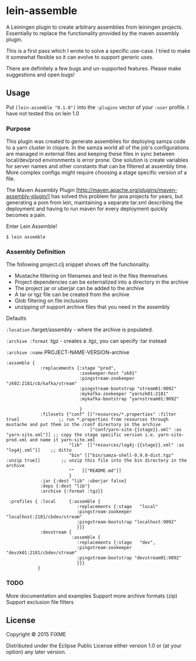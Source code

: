 lein-assemble
=============

A Leiningen plugin to create arbitrary assemblies from leiningen projects.
Essentially to replace the functionality provided by the maven assembly plugin.

This is a first pass which I wrote to solve a specific use-case. I tried to make it somewhat flexible so it can evolve to support generic uses.

There are definitely a few bugs and un-supported features. Please make suggestions and open bugs!
## Usage


Put `[lein-assemble "0.1.0"]` into the `:plugins` vector of your
`:user` profile. I have not tested this on lein 1.0

### Purpose

This plugin was created to generate assemblies for deploying samza code to a yarn cluster in clojure. In the samza world all of the job's configurations are managed in external files and keeping these files in sync between local/dev/prod environments is error prone. One solution is create variables for server names and other constants that can be filtered at assembly time. More complex configs might require choosing a stage specific version of a file.

The Maven Assembly Plugin [http://maven.apache.org/plugins/maven-assembly-plugin/] has solved this problem for java projects for years, but generating a pom from lein, maintaining a separate tar.xml describing the deployment and having to run maven for every deployment quickly becomes a pain.

Enter Lein Assemble!




    $ lein assemble


### Assembly Definition

The following project.clj snippet shows off the functionality.

* Mustache filtering on filenames and text in the files themselves
* Project dependencies can be externalized into a directory in the archive
* The project jar or uberjar can be added to the archive
* A tar or tgz file can be created from the archive
* Glob filtering on file inclusions
* unzipping of support archive files that you need in the assembly

Defaults

``:location`` /target/assembly - where the archive is populated.

``:archive :format`` :tgz   - creates a .tgz, you can specify :tar instead

``:archive :name`` PROJECT-NAME-VERSION-archive

```
:assemble {
             :replacements {:stage "prod",
                            :zookeeper-host "zk01"
                            :pingstream-zookeeper "zk02:2181/cb/kafka/stream"
                            :pingstream-bootstrap "stream01:9092"
                            :mykafka-zookeeper "yarnzk01:2181"
                            :mykafka-bootstrap "yarnstream01:9092"

                            }
             :filesets {"conf" [["resources/*.properties" :filter true]               ;; run *.properties from resources through mustache and put them in the /conf directory in the archive
                                ["conf/yarn-site-{{stage}}.xml" :as "yarn-site.xml"]] ;; copy the stage specific version i.e. yarn-site-prod.xml and name it yarn-site.xml
                        "lib"  [["resources/log4j-{{stage}}.xml" :as "log4j.xml"]]    ;; ditto
                        "bin" [["bin/samza-shell-0.9.0-dist.tgz" :unzip true]]        ;; unzip this file into the bin directory in the archive
                        ""   [["README.md"]]
                        }
             :jar {:dest "lib" :uberjar false}
             :deps {:dest "lib"}
             :archive {:format :tgz}}

 :profiles { :local     {:assemble {
                           :replacements {:stage   "local"
                           :pingstream-zookeeper "localhost:2181/cbdev/stream"
                           :pingstream-bootstrap "localhost:9092"
                           }}}
             :devstream {
                         :assemble {
                           :replacements {:stage   "dev",
                           :pingstream-zookeeper "devzk01:2181/cbdev/stream"
                           :pingstream-bootstrap "devstream01:9092"
                           }}}
            }
```


### TODO
More documentation and examples
Support more archive formats (zip)
Support exclusion file filters



## License

Copyright © 2015 FIXME

Distributed under the Eclipse Public License either version 1.0 or (at
your option) any later version.
